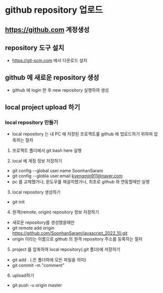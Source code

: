 # github repository 업로드

## https://github.com 계정생성
## repository 도구 설치
* https://git-scm.com 에서 다운로드 설치

## github 에 새로운 repository 생성
* github 에 login 한 후 new repository 실행하여 생성

## local project upload 하기 
### local repository 만들기
* local repository 는 내 PC 에 저장된 프로젝트를 github 에 업로드하기 위하여 압축하는 절차
1. 프로젝트 폴더에서 git bash here 실행

2. local 에 계정 정보 저장하기
* git config --global user.name SoonhanSaram
* git config --globla user.email kyengmin911@naver.com
* pc 를 교체했거나, 윈도우를 재설치했거나, 최초로 github 와 연동할때만 실행

3. local repository 생성하기
* git init 

4. 원격(remote, origin) repository 정보 저장하기
* 새로운 repository를 생성했을때만 
* git remote add origin https://github.com/SoonhanSaram/javascript_2022_10.git
* origin 이라는 이름으로 github 의 원격 repository 주소를 등록하는 절차

5. project 를 압축하여 local repository(.git 폴더)에 저장하기
* git add . (.은 폴더하에 모든 파일을 의미)
* git commit -m "comment" 

6. upload하기
* git push -u origin master 